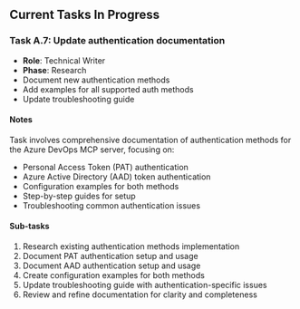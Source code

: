 ## Current Tasks In Progress

### Task A.7: Update authentication documentation
- **Role**: Technical Writer
- **Phase**: Research
- Document new authentication methods
- Add examples for all supported auth methods
- Update troubleshooting guide

#### Notes
Task involves comprehensive documentation of authentication methods for the Azure DevOps MCP server, focusing on:
- Personal Access Token (PAT) authentication
- Azure Active Directory (AAD) token authentication
- Configuration examples for both methods
- Step-by-step guides for setup
- Troubleshooting common authentication issues

#### Sub-tasks
1. Research existing authentication methods implementation
2. Document PAT authentication setup and usage
3. Document AAD authentication setup and usage
4. Create configuration examples for both methods
5. Update troubleshooting guide with authentication-specific issues
6. Review and refine documentation for clarity and completeness
